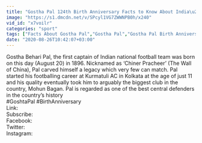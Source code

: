 ```yaml
---
title: "Gostha Pal 124th Birth Anniversary Facts to Know About India\u2019s First Football Captain"
image: "https://s1.dmcdn.net/v/SPcyl1VG7ZWWNPB0h/x240"
vid_id: "x7voilr"
categories: "sport"
tags: ["Facts About Gostha Pal","Gostha Pal","Gostha Pal Birth Anniversary"]
date: "2020-08-26T10:42:07+03:00"
---
```

Gostha Behari Pal, the first captain of Indian national football team was born on this day (August 20) in 1896. Nicknamed as ‘Chiner Pracheer’ (The Wall of China), Pal carved himself a legacy which very few can match. Pal started his footballing career at Kurmatuli AC in Kolkata at the age of just 11 and his quality eventually took him to arguably the biggest club in the country, Mohun Bagan. Pal is regarded as one of the best central defenders in the country’s history  <br>#GoshtaPal #BirthAnniversary  <br>Link:   <br>Subscribe:     <br>Facebook:     <br>Twitter:          <br>Instagram:  
